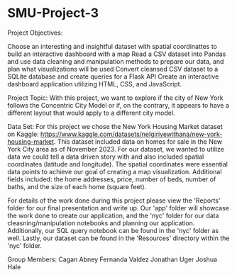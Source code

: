 # SMU-Project-3

Project Objectives:

Choose an interesting and insightful dataset with spatial coordinattes to build an interactive dashboard with a map
Read a CSV dataset into Pandas and use data cleaning and manipulation methods to prepare our data, and plan what visualizations will be used
Convert cleansed CSV dataset to a SQLite database and create queries for a Flask API
Create an interactive dashboard application utilizing HTML, CSS, and JavaScript.

Project Topic: With this project, we want to explore if the city of New York follows the Concentric City Model or if, on the contrary, it appears to have a different layout that would apply to a different city model.

Data Set:
For this project we chose the New York Housing Market dataset on Kaggle: https://www.kaggle.com/datasets/nelgiriyewithana/new-york-housing-market. This dataset included data on homes for sale in the New York City area as of November 2023. For our dataset, we wanted to utilize data we could tell a data driven story with and also included spatial coordinates (latitude and longitude). The spatial coordinates were essential data points to achieve our goal of creating a map visualization. Additional fields included: the home addresses, price, number of beds, number of baths, and the size of each home (square feet).


For details of the work done during this project please view the 'Reports' folder for our final presentation and write up. Our 'app' folder will showcase the work done to create our application, and the 'nyc' folder for our data cleasning/manipulation notebooks and planning our application. Additionally, our SQL query notebook can be found in the 'nyc' folder as well. Lastly, our dataset can be found in the 'Resources' directory within the 'nyc' folder.

Group Members:
Cagan Abney
Fernanda Valdez
Jonathan Uger
Joshua Hale
